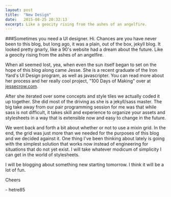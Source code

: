 ```yaml
---
layout: post
title:  "New Design"
date:   2015-08-25 20:32:13
excerpt: Like a geocity rising from the ashes of an angelfire.
---
```


###Sometimes you need a UI designer.
Hi. Chances are you have never been to this blog, but long ago, it was a plain, out of the box, jekyll blog. It looked pretty gnarly, like a 90's website had a dream about the future. Like a geocity rising from the ashes of an angelfire.

When all seemed lost, yea, when even the sun itself began to set on the hope of this blog along came Jesse. She is a recent graduate of the Iron Yard's UI Design program, as well as javascripter. You can read more about her process and her really cool project, "100 Days of Making" over at <a href= "http://wwww.jessecrow.com">jessecrow.com</a>. 

After she iterated over some concepts and style tiles we actually coded it up together. She did most of the driving as she is a jekyll/sass master. The big take away from our pair programming session for me was that while sass is not difficult, it takes skill and experience to organize your assets and stylesheets in a way that is extensible now and easy to change in the future.

We went back and forth a bit about whether or not to use a mixin grid. In the end, the grid was just more than we needed for the purposes of this blog and we decided against it. One thing I've been thinking about lately is going with the simplest solution that works now instead of engineering for situations that do not yet exist. I will take whatever modicum of simplicity I can get in the world of stylesheets.

I will be blogging about something new starting tomorrow. I think it will be a lot of fun.

Cheers

\- hetre85
